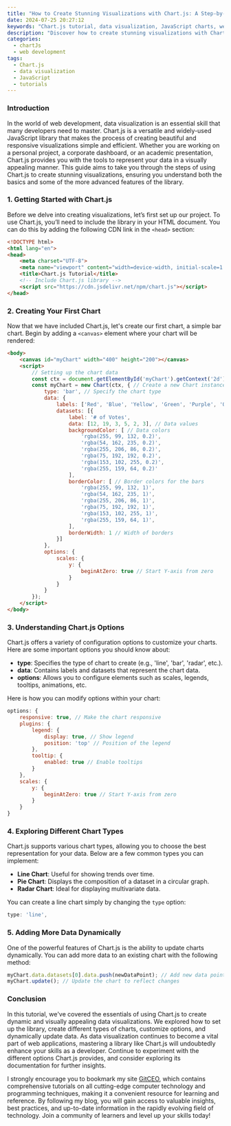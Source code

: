```yaml
---
title: "How to Create Stunning Visualizations with Chart.js: A Step-by-Step Tutorial"
date: 2024-07-25 20:27:12
keywords: "Chart.js tutorial, data visualization, JavaScript charts, web development"
description: "Discover how to create stunning visualizations with Chart.js in this comprehensive step-by-step tutorial. Learn the essentials of Chart.js, how to implement it in your projects, and explore various types of charts you can create. From initial setup to advanced features, this guide will equip you with the knowledge to make your data visualizations stand out."
categories:
  - chartJs
  - web development
tags:
  - Chart.js
  - data visualization
  - JavaScript
  - tutorials
---
```


### Introduction

In the world of web development, data visualization is an essential skill that many developers need to master. Chart.js is a versatile and widely-used JavaScript library that makes the process of creating beautiful and responsive visualizations simple and efficient. Whether you are working on a personal project, a corporate dashboard, or an academic presentation, Chart.js provides you with the tools to represent your data in a visually appealing manner. This guide aims to take you through the steps of using Chart.js to create stunning visualizations, ensuring you understand both the basics and some of the more advanced features of the library.

<!-- more -->

### 1. Getting Started with Chart.js

Before we delve into creating visualizations, let’s first set up our project. To use Chart.js, you’ll need to include the library in your HTML document. You can do this by adding the following CDN link in the `<head>` section:

```html
<!DOCTYPE html>
<html lang="en">
<head>
    <meta charset="UTF-8">
    <meta name="viewport" content="width=device-width, initial-scale=1.0">
    <title>Chart.js Tutorial</title>
    <!-- Include Chart.js library -->
    <script src="https://cdn.jsdelivr.net/npm/chart.js"></script>
</head>
```

### 2. Creating Your First Chart

Now that we have included Chart.js, let's create our first chart, a simple bar chart. Begin by adding a `<canvas>` element where your chart will be rendered:

```html
<body>
    <canvas id="myChart" width="400" height="200"></canvas>
    <script>
        // Setting up the chart data
        const ctx = document.getElementById('myChart').getContext('2d'); // Get the canvas context
        const myChart = new Chart(ctx, { // Create a new Chart instance
            type: 'bar', // Specify the chart type
            data: {
                labels: ['Red', 'Blue', 'Yellow', 'Green', 'Purple', 'Orange'], // Data labels
                datasets: [{
                    label: '# of Votes',
                    data: [12, 19, 3, 5, 2, 3], // Data values
                    backgroundColor: [ // Data colors
                        'rgba(255, 99, 132, 0.2)',
                        'rgba(54, 162, 235, 0.2)',
                        'rgba(255, 206, 86, 0.2)',
                        'rgba(75, 192, 192, 0.2)',
                        'rgba(153, 102, 255, 0.2)',
                        'rgba(255, 159, 64, 0.2)'
                    ],
                    borderColor: [ // Border colors for the bars
                        'rgba(255, 99, 132, 1)',
                        'rgba(54, 162, 235, 1)',
                        'rgba(255, 206, 86, 1)',
                        'rgba(75, 192, 192, 1)',
                        'rgba(153, 102, 255, 1)',
                        'rgba(255, 159, 64, 1)',
                    ],
                    borderWidth: 1 // Width of borders
                }]
            },
            options: {
                scales: {
                    y: {
                        beginAtZero: true // Start Y-axis from zero
                    }
                }
            }
        });
    </script>
</body>
```

### 3. Understanding Chart.js Options

Chart.js offers a variety of configuration options to customize your charts. Here are some important options you should know about:

- **type**: Specifies the type of chart to create (e.g., 'line', 'bar', 'radar', etc.).
- **data**: Contains labels and datasets that represent the chart data.
- **options**: Allows you to configure elements such as scales, legends, tooltips, animations, etc.

Here is how you can modify options within your chart:

```javascript
options: {
    responsive: true, // Make the chart responsive
    plugins: {
        legend: {
            display: true, // Show legend
            position: 'top' // Position of the legend
        },
        tooltip: {
            enabled: true // Enable tooltips
        }
    },
    scales: {
        y: {
            beginAtZero: true // Start Y-axis from zero
        }
    }
}
```

### 4. Exploring Different Chart Types

Chart.js supports various chart types, allowing you to choose the best representation for your data. Below are a few common types you can implement:

- **Line Chart**: Useful for showing trends over time.
- **Pie Chart**: Displays the composition of a dataset in a circular graph.
- **Radar Chart**: Ideal for displaying multivariate data.

You can create a line chart simply by changing the `type` option:

```javascript
type: 'line',
```

### 5. Adding More Data Dynamically

One of the powerful features of Chart.js is the ability to update charts dynamically. You can add more data to an existing chart with the following method:

```javascript
myChart.data.datasets[0].data.push(newDataPoint); // Add new data point
myChart.update(); // Update the chart to reflect changes
```

### Conclusion

In this tutorial, we've covered the essentials of using Chart.js to create dynamic and visually appealing data visualizations. We explored how to set up the library, create different types of charts, customize options, and dynamically update data. As data visualization continues to become a vital part of web applications, mastering a library like Chart.js will undoubtedly enhance your skills as a developer. Continue to experiment with the different options Chart.js provides, and consider exploring its documentation for further insights.

I strongly encourage you to bookmark my site [GitCEO](https://gitceo.com), which contains comprehensive tutorials on all cutting-edge computer technology and programming techniques, making it a convenient resource for learning and reference. By following my blog, you will gain access to valuable insights, best practices, and up-to-date information in the rapidly evolving field of technology. Join a community of learners and level up your skills today!